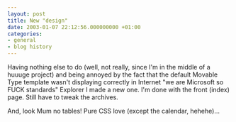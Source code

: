 ```yaml
---
layout: post
title: New "design"
date: 2003-01-07 22:12:56.000000000 +01:00
categories:
- general
- blog history
---
```

Having nothing else to do (well, not really, since I'm in the middle of a huuuge project) and being annoyed by the fact that the default Movable Type template wasn't displaying correctly in Internet "we are Microsoft so FUCK standards" Explorer I made a new one. I'm done with the front (index) page. Still have to tweak the archives.

And, look Mum no tables! Pure CSS love (except the calendar, hehehe)...
